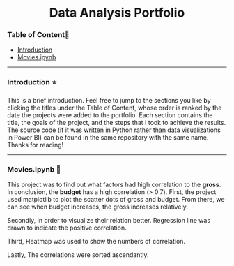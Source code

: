 <h1 style="text-align: center;">Data Analysis Portfolio</h1> 


### Table of Content📖 
  - [Introduction](#introduction)
  - [Movies.ipynb](#moviesipynb)

---
<a id="intro"></a>
### Introduction :star:
This is a brief introduction. Feel free to jump to the sections you like by clicking the titles under the Table of Content, whose order is ranked by the date the projects were added to the portfolio. Each section contains the title, the goals of the project, and the steps that I took to achieve the results. The source code (if it was written in Python rather than data visualizations in Power BI) can be found in the same repository with the same name. Thanks for reading!

---
 <!-- headings -->
 <a id="item-one"></a>
### Movies.ipynb :movie_camera:
This project was to find out what factors had high correlation to the **gross**. In conclusion, the **budget** has a high correlation (> 0.7). 
First, the project used matplotlib to plot the scatter dots of gross and budget. From there, we can see when budget increases, the gross increases relatively. 

Secondly, in order to visualize their relation better. Regression line was drawn to indicate the positive correlation.

Third, Heatmap was used to show the numbers of correlation.

Lastly, The correlations were sorted ascendantly.
